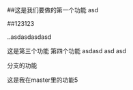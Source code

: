 ##这是我们要做的第一个功能
asd


##123123

..asdasdasdasd


这是第三个功能
第四个功能
asdasd
asd
asd

分支的功能

这是我在master里的功能5

